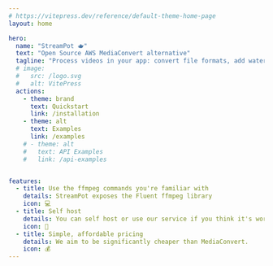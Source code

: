 ```yaml
---
# https://vitepress.dev/reference/default-theme-home-page
layout: home

hero:
  name: "StreamPot 🫖"
  text: "Open Source AWS MediaConvert alternative"
  tagline: "Process videos in your app: convert file formats, add watermarks, make clips. And much more."
  # image:
  #   src: /logo.svg
  #   alt: VitePress
  actions:
    - theme: brand
      text: Quickstart
      link: /installation
    - theme: alt
      text: Examples
      link: /examples
    # - theme: alt
    #   text: API Examples
    #   link: /api-examples


features:
  - title: Use the ffmpeg commands you're familiar with
    details: StreamPot exposes the Fluent ffmpeg library
    icon: 💻
  - title: Self host
    details: You can self host or use our service if you think it's worth it.
    icon: 🚀
  - title: Simple, affordable pricing
    details: We aim to be significantly cheaper than MediaConvert. 
    icon: 💰
---
```



